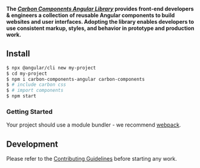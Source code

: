 
**The _[Carbon Components Angular Library](https://ibm.github.io/carbon-components-angular/)_ provides front-end developers & engineers a collection of reusable Angular components to build websites and user interfaces. Adopting the library enables developers to use consistent markup, styles, and behavior in prototype and production work.**

## Install

```sh
$ npx @angular/cli new my-project
$ cd my-project
$ npm i carbon-components-angular carbon-components
$ # include carbon css
$ # import components
$ npm start
```

### Getting Started

Your project should use a module bundler - we recommend [webpack](https://webpack.js.org/).

## Development

Please refer to the [Contributing Guidelines](https://github.com/IBM/carbon-components-angular/blob/master/README.md#contributing) before starting any work.